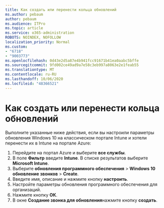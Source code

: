 ```yaml
---
title: Как создать или перенести кольца обновлений
ms.author: pebaum
author: pebaum
ms.audience: ITPro
ms.topic: article
ms.service: o365-administration
ROBOTS: NOINDEX, NOFOLLOW
localization_priority: Normal
ms.custom:
- "6718"
- "9003773"
ms.openlocfilehash: 0d43e2d5a87e4b941fcc91671b41ea0aabc5bffe
ms.sourcegitcommit: 9fd002ce49ad9a7e58c3eb997a8063e2e1feab55
ms.translationtype: MT
ms.contentlocale: ru-RU
ms.lasthandoff: 10/06/2020
ms.locfileid: "48366521"
---
```

# <a name="how-to-create-or-migrate-update-rings"></a>Как создать или перенести кольца обновлений

Выполните указанные ниже действия, если вы настроили параметры обновления Windows 10 на классическом портале Intune и хотели перенести их в Intune на портале Azure:

1. Перейдите на портал Azure и выберите **все службы**.
2. В поле **Фильтр** введите **Intune**. В списке результатов выберите **Microsoft Intune**.
3. Выберите **обновления программного обеспечения**  >  **Windows 10 обновление звонков**  >  **Create**.
4. Введите имя, описание и нажмите кнопку **настроить**.
5. Настройте параметры обновления программного обеспечения для организаций.
6. Нажмите кнопку **ОК**.
7. В окне **Создание звонка для обновления**нажмите кнопку **создать**.

